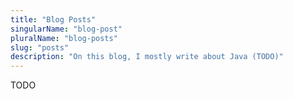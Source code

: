 ```yaml
---
title: "Blog Posts"
singularName: "blog-post"
pluralName: "blog-posts"
slug: "posts"
description: "On this blog, I mostly write about Java (TODO)"
---
```


TODO
